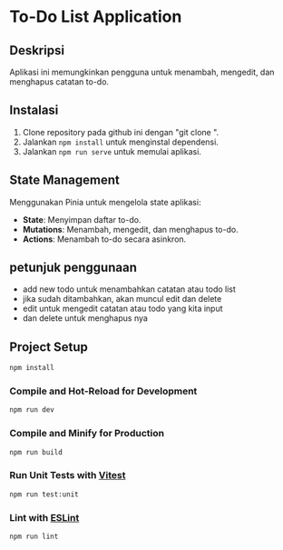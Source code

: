 # To-Do List Application

## Deskripsi
Aplikasi ini memungkinkan pengguna untuk menambah, mengedit, dan menghapus catatan to-do.

## Instalasi
1. Clone repository pada github ini dengan "git clone <url github ini >".
2. Jalankan `npm install` untuk menginstal dependensi.
3. Jalankan `npm run serve` untuk memulai aplikasi.

## State Management
Menggunakan Pinia untuk mengelola state aplikasi:
- **State**: Menyimpan daftar to-do.
- **Mutations**: Menambah, mengedit, dan menghapus to-do.
- **Actions**: Menambah to-do secara asinkron. 

## petunjuk penggunaan 
- add new todo untuk menambahkan catatan atau todo list
- jika sudah ditambahkan, akan muncul edit dan delete
- edit untuk mengedit catatan atau todo yang kita input
- dan delete untuk menghapus nya

## Project Setup
```sh
npm install
```

### Compile and Hot-Reload for Development

```sh
npm run dev
```

### Compile and Minify for Production

```sh
npm run build
```

### Run Unit Tests with [Vitest](https://vitest.dev/)

```sh
npm run test:unit
```

### Lint with [ESLint](https://eslint.org/)

```sh
npm run lint
```
